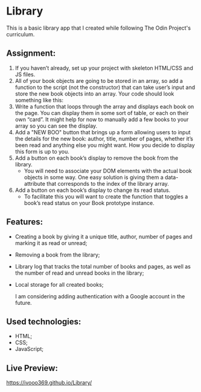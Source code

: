 # Library

This is a basic library app that I created while following The Odin Project's curriculum.

## Assignment:

1. If you haven’t already, set up your project with skeleton HTML/CSS and JS files.
2. All of your book objects are going to be stored in an array, so add a function to the script (not the constructor) that can take user’s input and store the new book objects into an array. Your code should look something like this:
3. Write a function that loops through the array and displays each book on the page. You can display them in some sort of table, or each on their own “card”. It might help for now to manually add a few books to your array so you can see the display.
4. Add a "NEW BOO" button that brings up a form allowing users to input the details for the new book: author, title, number of pages, whether it’s been read and anything else you might want. How you decide to display this form is up to you.
5. Add a button on each book’s display to remove the book from the library.
   - You will need to associate your DOM elements with the actual book objects in some way. One easy solution is giving them a data-attribute that corresponds to the index of the library array.
6. Add a button on each book’s display to change its read status.
   - To facilitate this you will want to create the function that toggles a book’s read status on your Book prototype instance.

## Features:

- Creating a book by giving it a unique title, author, number of pages and marking it as read or unread;
- Removing a book from the library;
- Library log that tracks the total number of books and pages, as well as the number of read and unread books in the library;
- Local storage for all created books;

  I am considering adding authentication with a Google account in the future.

## Used technologies:

- HTML;
- CSS;
- JavaScript;

## Live Preview:

https://ivooo369.github.io/Library/
